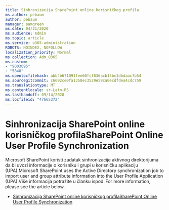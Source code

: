 ```yaml
---
title: Sinhronizacija SharePoint online korisničkog profila
ms.author: pebaum
author: pebaum
manager: pamgreen
ms.date: 04/21/2020
ms.audience: Admin
ms.topic: article
ms.service: o365-administration
ROBOTS: NOINDEX, NOFOLLOW
localization_priority: Normal
ms.collection: Adm_O365
ms.custom:
- "9003095"
- "5848"
ms.openlocfilehash: abb4b671091fee60fcf836acb15bc3dbdaac7b54
ms.sourcegitcommit: c6692ce0fa1358ec3529e59ca0ecdfdea4cdc759
ms.translationtype: MT
ms.contentlocale: sr-Latn-RS
ms.lasthandoff: 09/14/2020
ms.locfileid: "47665372"
---
```

# <a name="sharepoint-online-user-profile-synchronization"></a><span data-ttu-id="50b5e-102">Sinhronizacija SharePoint online korisničkog profila</span><span class="sxs-lookup"><span data-stu-id="50b5e-102">SharePoint Online User Profile Synchronization</span></span>

<span data-ttu-id="50b5e-103">Microsoft SharePoint koristi zadatak sinhronizacije aktivnog direktorijuma da bi uvozi informacije o korisniku i grupi u korisničku aplikaciju (UPA).</span><span class="sxs-lookup"><span data-stu-id="50b5e-103">Microsoft SharePoint uses the Active Directory synchronization job to import user and group attribute information into the User Profile Application (UPA).</span></span><span data-ttu-id="50b5e-104">Više informacija potražite u članku ispod.</span><span class="sxs-lookup"><span data-stu-id="50b5e-104"> For more information, please see the article below.</span></span>

- [<span data-ttu-id="50b5e-105">Sinhronizacija SharePoint online korisničkog profila</span><span class="sxs-lookup"><span data-stu-id="50b5e-105">SharePoint Online User Profile Synchronization</span></span>](https://docs.microsoft.com/sharepoint/user-profile-sync)
